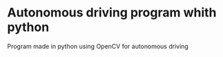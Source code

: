 # Autonomous driving program whith python
 Program made in python using OpenCV for autonomous driving
